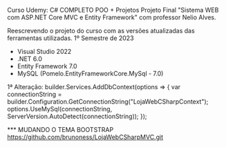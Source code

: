 Curso Udemy: C# COMPLETO POO + Projetos
Projeto Final "Sistema WEB com ASP.NET Core MVC e Entity Framework" com professor Nelio Alves. 

Reescrevendo o projeto do curso com as versões atualizadas das ferramentas utilizadas.
1º Semestre de 2023 
* Visual Studio 2022
* .NET 6.0
* Entity Framework 7.0
* MySQL (Pomelo.EntityFrameworkCore.MySql - 7.0)


1ª Alteração:
builder.Services.AddDbContext<LojaWebCSharpContext>(options =>
{
    var connectionString = builder.Configuration.GetConnectionString("LojaWebCSharpContext");
    options.UseMySql(connectionString, ServerVersion.AutoDetect(connectionString));
});

*** MUDANDO O TEMA BOOTSTRAP
https://github.com/brunoness/LojaWebCSharpMVC.git